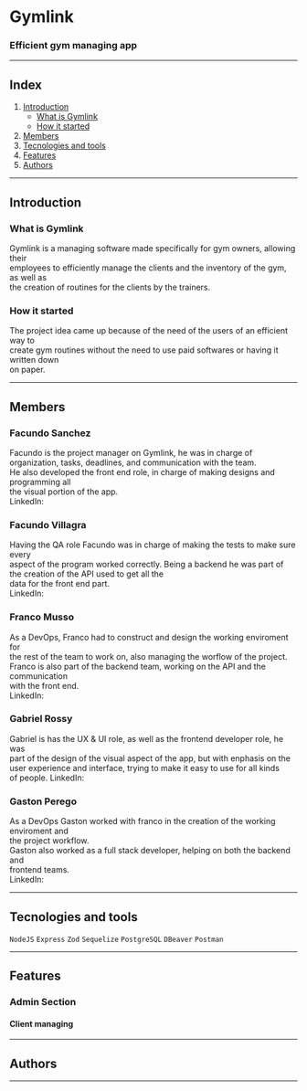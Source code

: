 # Gymlink #
### Efficient gym managing app ###
***
## Index ##
1. [Introduction](#introduction)
    * [What is Gymlink](#what-is-gymlink)
    * [How it started](#how-it-started)
2. [Members](#members)
3. [Tecnologies and tools](#tecnologies)
4. [Features](#features)
5. [Authors](#authors)
***
## Introduction ##
### What is Gymlink ###
Gymlink is a managing software made specifically for gym owners, allowing their  
employees to efficiently manage the clients and the inventory of the gym, as well as  
the creation of routines for the clients by the trainers.
### How it started ###
The project idea came up because of the need of the users of an efficient way to  
create gym routines without the need to use paid softwares or having it written down  
on paper.
***
## Members ##
### Facundo Sanchez ###
Facundo is the project manager on Gymlink, he was in charge of organization, tasks, deadlines,   and communication with the team.  
He also developed the front end role, in charge of making designs and programming all  
the visual portion of the app.  
LinkedIn:
### Facundo Villagra ###
Having the QA role Facundo was in charge of making the tests to make sure every  
aspect of the program worked correctly.
Being a backend he was part of the creation of the API used to get all the  
data for the front end part.  
LinkedIn:
### Franco Musso ###
As a DevOps, Franco had to construct and design the working enviroment for  
the rest of the team to work on, also managing the worflow of the project.  
Franco is also part of the backend team, working on the API and the communication  
with the front end.  
LinkedIn:
### Gabriel Rossy ###
Gabriel is has the UX & UI role, as well as the frontend developer role, he was  
part of the design of the visual aspect of the app, but with enphasis on the  
user experience and interface, trying to make it easy to use for all kinds  
of people.
LinkedIn:
### Gaston Perego ###
As a DevOps Gaston worked with franco in the creation of the working enviroment and  
the project workflow.  
Gaston also worked as a full stack developer, helping on both the backend and  
frontend teams.  
LinkedIn:
***
## Tecnologies and tools ##
`NodeJS` 
`Express`
`Zod`
`Sequelize`
`PostgreSQL`
`DBeaver`
`Postman`
***
## Features ##
### Admin Section ###
#### Client managing ####
***
## Authors ##
***